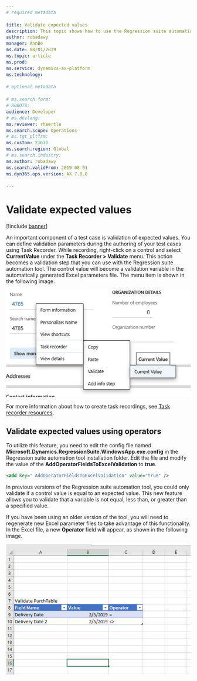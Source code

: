 ```yaml
---
# required metadata

title: Validate expected values
description: This topic shows how to use the Regression suite automation for validation of expected values. 
author: robadawy
manager: AnnBe
ms.date: 08/01/2019
ms.topic: article
ms.prod: 
ms.service: dynamics-ax-platform
ms.technology: 

# optional metadata

# ms.search.form: 
# ROBOTS: 
audience: Developer
# ms.devlang: 
ms.reviewer: rhaertle
ms.search.scope: Operations
# ms.tgt_pltfrm: 
ms.custom: 21631
ms.search.region: Global
# ms.search.industry: 
ms.author: robadawy
ms.search.validFrom: 2019-08-01
ms.dyn365.ops.version: AX 7.0.0

---
```


# Validate expected values

[!include [banner](../../includes/banner.md)]

An important component of a test case is validation of expected values. You can define validation parameters during the authoring of your test cases using Task Recorder. While recording, right-click on a control and select **CurrentValue** under the **Task Recorder > Validate** menu. This action becomes a validation step that you can use with the Regression suite automation tool. The control value will become a validation variable in the automatically generated Excel parameters file. The menu item is shown in the following image.

![Validate menu item](media/validate-test-case.png)
 
For more information about how to create task recordings, see [Task recorder resources](../../user-interface/task-recorder.md).

## Validate expected values using operators

To utilize this feature, you need to edit the config file named **Microsoft.Dynamics.RegressionSuite.WindowsApp.exe.config** in the Regression suite automation tool installation folder. Edit the file and modify the value of the **AddOperatorFieldsToExcelValidation** to **true**.

```Xml
<add key=" AddOperatorFieldsToExcelValidation" value="true" />
```

In previous versions of the Regression suite automation tool, you could only validate if a control value is equal to an expected value. This new feature allows you to validate that a variable is not equal, less than, or greater than a specified value.

If you have been using an older version of the tool, you will need to regenerate new Excel parameter files to take advantage of this functionality. In the Excel file, a new **Operator** field will appear, as shown in the following image.

![Validation in Excel in earlier version](media/validate-test-case-example.png)

